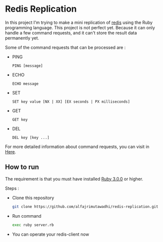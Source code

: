 # Redis Replication
In this project I'm trying to make a mini replication of [redis](https://redis.io) using the Ruby programming language. This project is not perfect yet. Because it can only handle a few command requests, and it can't store the result data permanently yet.   

Some of the command requests that can be processed are :
- PING
    ```syntax
    PING [message]
    ```
- ECHO
    ```syntax
    ECHO message
    ```
- SET
    ```syntax
    SET key value [NX | XX] [EX seconds | PX milliseconds]
    ```
- GET
    ```syntax
    GET key
    ```
- DEL
    ```syntax
    DEL key [key ...]
    ```

For more detailed information about command requests, you can visit in [Here](https://redis.io/commands/).

## How to run
The requirement is that you must have installed [Ruby 3.0.0](https://www.ruby-lang.org/en/news/2020/12/25/ruby-3-0-0-released/) or higher.

Steps :
- Clone this repository
    ```bash
    git clone https://github.com/alfajrimutawadhi/redis-replication.git redis-replication && cd redis-replication
    ```
- Run command
    ```bash
    exec ruby server.rb
    ```
- You can operate your redis-client now